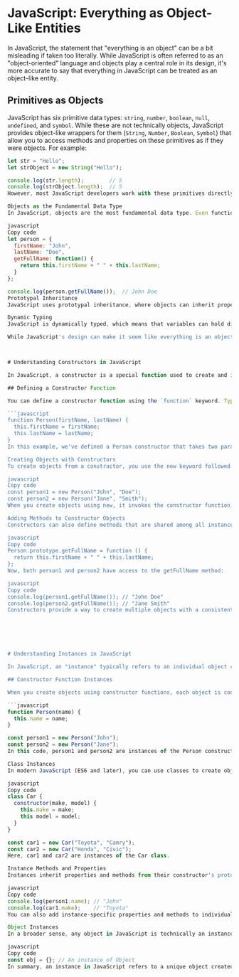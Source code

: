 # JavaScript: Everything as Object-Like Entities

In JavaScript, the statement that "everything is an object" can be a bit misleading if taken too literally. While JavaScript is often referred to as an "object-oriented" language and objects play a central role in its design, it's more accurate to say that everything in JavaScript can be treated as an object-like entity.

## Primitives as Objects

JavaScript has six primitive data types: `string`, `number`, `boolean`, `null`, `undefined`, and `symbol`. While these are not technically objects, JavaScript provides object-like wrappers for them (`String`, `Number`, `Boolean`, `Symbol`) that allow you to access methods and properties on these primitives as if they were objects. For example:

```javascript
let str = "Hello";
let strObject = new String("Hello");

console.log(str.length);        // 5
console.log(strObject.length);  // 5
However, most JavaScript developers work with these primitives directly rather than using their object wrappers.

Objects as the Fundamental Data Type
In JavaScript, objects are the most fundamental data type. Even functions and arrays are objects. This means that you can add properties and methods to almost everything in JavaScript. For example:

javascript
Copy code
let person = {
  firstName: "John",
  lastName: "Doe",
  getFullName: function() {
    return this.firstName + " " + this.lastName;
  }
};

console.log(person.getFullName());  // John Doe
Prototypal Inheritance
JavaScript uses prototypal inheritance, where objects can inherit properties and methods from other objects. This inheritance mechanism makes it seem like everything is an object because you can extend and modify existing objects easily.

Dynamic Typing
JavaScript is dynamically typed, which means that variables can hold different types of values at different times. This flexibility is possible because everything can be treated as an object-like entity.

While JavaScript's design can make it seem like everything is an object or can behave like an object, it's essential to understand the distinction between primitive values and objects. The ability to treat primitives as objects when needed and leverage prototypal inheritance is one of the strengths of the language, allowing for great flexibility and expressive power.



# Understanding Constructors in JavaScript

In JavaScript, a constructor is a special function used to create and initialize objects. Constructors are primarily used in object-oriented programming to create instances (objects) of a particular class or type. They provide a blueprint for creating objects with specific properties and methods.

## Defining a Constructor Function

You can define a constructor function using the `function` keyword. Typically, constructor functions start with an uppercase letter to distinguish them from regular functions:

```javascript
function Person(firstName, lastName) {
  this.firstName = firstName;
  this.lastName = lastName;
}
In this example, we've defined a Person constructor that takes two parameters, firstName and lastName, and assigns them as properties of the newly created object (this refers to the new object being created).

Creating Objects with Constructors
To create objects from a constructor, you use the new keyword followed by the constructor function's name:

javascript
Copy code
const person1 = new Person("John", "Doe");
const person2 = new Person("Jane", "Smith");
When you create objects using new, it invokes the constructor function, creating a new object with the specified properties.

Adding Methods to Constructor Objects
Constructors can also define methods that are shared among all instances of the objects created from them. You can add methods to the constructor's prototype:

javascript
Copy code
Person.prototype.getFullName = function () {
  return this.firstName + " " + this.lastName;
};
Now, both person1 and person2 have access to the getFullName method:

javascript
Copy code
console.log(person1.getFullName()); // "John Doe"
console.log(person2.getFullName()); // "Jane Smith"
Constructors provide a way to create multiple objects with a consistent structure and behavior. They are an essential concept in JavaScript's object-oriented programming paradigm. It's important to note that with the introduction of ES6 classes, you can also use class syntax to create constructor functions, which provides a more structured and readable way to define and work with objects and their prototypes.






# Understanding Instances in JavaScript

In JavaScript, an "instance" typically refers to an individual object created from a constructor function or a class. Instances are unique objects that inherit properties and methods from their constructor's prototype or class definition.

## Constructor Function Instances

When you create objects using constructor functions, each object is considered an instance of that constructor. For example:

```javascript
function Person(name) {
  this.name = name;
}

const person1 = new Person("John");
const person2 = new Person("Jane");
In this code, person1 and person2 are instances of the Person constructor. They have their own name property, and they inherit methods and properties defined in Person.prototype.

Class Instances
In modern JavaScript (ES6 and later), you can use classes to create objects. Each object created from a class is also referred to as an instance of that class:

javascript
Copy code
class Car {
  constructor(make, model) {
    this.make = make;
    this model = model;
  }
}

const car1 = new Car("Toyota", "Camry");
const car2 = new Car("Honda", "Civic");
Here, car1 and car2 are instances of the Car class.

Instance Methods and Properties
Instances inherit properties and methods from their constructor's prototype or class definition. You can access and modify these properties and methods on each instance. For example:

javascript
Copy code
console.log(person1.name); // "John"
console.log(car1.make);    // "Toyota"
You can also add instance-specific properties and methods to individual instances as needed.

Object Instances
In a broader sense, any object in JavaScript is technically an instance of the Object constructor. This includes objects created with {} (object literals) or constructed using new Object(). All objects inherit properties and methods from the Object.prototype.

javascript
Copy code
const obj = {}; // An instance of Object
In summary, an instance in JavaScript refers to a unique object created from a constructor function or class. Instances inherit properties and methods from their constructor's prototype or class definition, and you can customize each instance independently by adding or modifying its properties and methods. Instances are fundamental to object-oriented programming in JavaScript, allowing you to create and work with multiple objects of the same type or class.